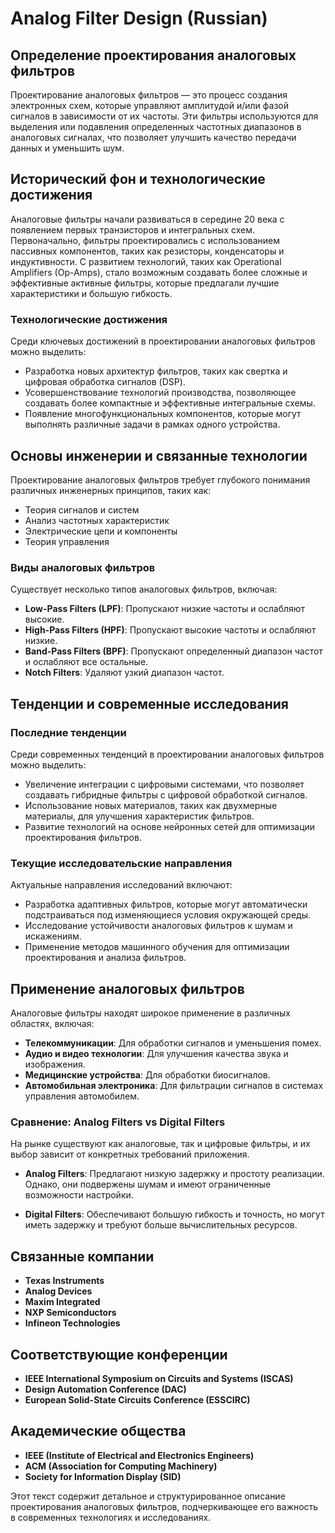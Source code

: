 # Analog Filter Design (Russian)

## Определение проектирования аналоговых фильтров

Проектирование аналоговых фильтров — это процесс создания электронных схем, которые управляют амплитудой и/или фазой сигналов в зависимости от их частоты. Эти фильтры используются для выделения или подавления определенных частотных диапазонов в аналоговых сигналах, что позволяет улучшить качество передачи данных и уменьшить шум.

## Исторический фон и технологические достижения

Аналоговые фильтры начали развиваться в середине 20 века с появлением первых транзисторов и интегральных схем. Первоначально, фильтры проектировались с использованием пассивных компонентов, таких как резисторы, конденсаторы и индуктивности. С развитием технологий, таких как Operational Amplifiers (Op-Amps), стало возможным создавать более сложные и эффективные активные фильтры, которые предлагали лучшие характеристики и большую гибкость.

### Технологические достижения

Среди ключевых достижений в проектировании аналоговых фильтров можно выделить:

- Разработка новых архитектур фильтров, таких как свертка и цифровая обработка сигналов (DSP).
- Усовершенствование технологий производства, позволяющее создавать более компактные и эффективные интегральные схемы.
- Появление многофункциональных компонентов, которые могут выполнять различные задачи в рамках одного устройства.

## Основы инженерии и связанные технологии

Проектирование аналоговых фильтров требует глубокого понимания различных инженерных принципов, таких как:

- Теория сигналов и систем
- Анализ частотных характеристик
- Электрические цепи и компоненты
- Теория управления

### Виды аналоговых фильтров

Существует несколько типов аналоговых фильтров, включая:

- **Low-Pass Filters (LPF)**: Пропускают низкие частоты и ослабляют высокие.
- **High-Pass Filters (HPF)**: Пропускают высокие частоты и ослабляют низкие.
- **Band-Pass Filters (BPF)**: Пропускают определенный диапазон частот и ослабляют все остальные.
- **Notch Filters**: Удаляют узкий диапазон частот.

## Тенденции и современные исследования

### Последние тенденции

Среди современных тенденций в проектировании аналоговых фильтров можно выделить:

- Увеличение интеграции с цифровыми системами, что позволяет создавать гибридные фильтры с цифровой обработкой сигналов.
- Использование новых материалов, таких как двухмерные материалы, для улучшения характеристик фильтров.
- Развитие технологий на основе нейронных сетей для оптимизации проектирования фильтров.

### Текущие исследовательские направления

Актуальные направления исследований включают:

- Разработка адаптивных фильтров, которые могут автоматически подстраиваться под изменяющиеся условия окружающей среды.
- Исследование устойчивости аналоговых фильтров к шумам и искажениям.
- Применение методов машинного обучения для оптимизации проектирования и анализа фильтров.

## Применение аналоговых фильтров

Аналоговые фильтры находят широкое применение в различных областях, включая:

- **Телекоммуникации**: Для обработки сигналов и уменьшения помех.
- **Аудио и видео технологии**: Для улучшения качества звука и изображения.
- **Медицинские устройства**: Для обработки биосигналов.
- **Автомобильная электроника**: Для фильтрации сигналов в системах управления автомобилем.

### Сравнение: Analog Filters vs Digital Filters

На рынке существуют как аналоговые, так и цифровые фильтры, и их выбор зависит от конкретных требований приложения. 

- **Analog Filters**: Предлагают низкую задержку и простоту реализации. Однако, они подвержены шумам и имеют ограниченные возможности настройки.
  
- **Digital Filters**: Обеспечивают большую гибкость и точность, но могут иметь задержку и требуют больше вычислительных ресурсов.

## Связанные компании

- **Texas Instruments**
- **Analog Devices**
- **Maxim Integrated**
- **NXP Semiconductors**
- **Infineon Technologies**

## Соответствующие конференции

- **IEEE International Symposium on Circuits and Systems (ISCAS)**
- **Design Automation Conference (DAC)**
- **European Solid-State Circuits Conference (ESSCIRC)**

## Академические общества

- **IEEE (Institute of Electrical and Electronics Engineers)**
- **ACM (Association for Computing Machinery)**
- **Society for Information Display (SID)**

Этот текст содержит детальное и структурированное описание проектирования аналоговых фильтров, подчеркивающее его важность в современных технологиях и исследованиях.